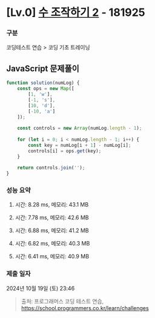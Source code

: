 # [Lv.0] [수 조작하기 2](https://school.programmers.co.kr/learn/courses/30/lessons/181925?language=javascript) - 181925 

### 구분

코딩테스트 연습 > 코딩 기초 트레이닝

## JavaScript 문제풀이

```js
function solution(numLog) {
    const ops = new Map([
        [1, 'w'],
        [-1, 's'],
        [10, 'd'],
        [-10, 'a']
    ]);
    
    const controls = new Array(numLog.length - 1);
    
    for (let i = 0; i < numLog.length - 1; i++) {
        const key = numLog[i + 1] - numLog[i];
        controls[i] = ops.get(key);
    }
    
    return controls.join('');
}
```

### 성능 요약

1. 시간: 8.28 ms, 메모리: 43.1 MB

2. 시간: 7.78 ms, 메모리: 42.6 MB
3. 시간: 6.88 ms, 메모리: 41.2 MB
4. 시간: 6.82 ms, 메모리: 40.3 MB
5. 시간: 6.41 ms, 메모리: 40.9 MB

### 제출 일자

2024년 10월 19일 (토) 23:46

> 출처: 프로그래머스 코딩 테스트 연습, https://school.programmers.co.kr/learn/challenges
